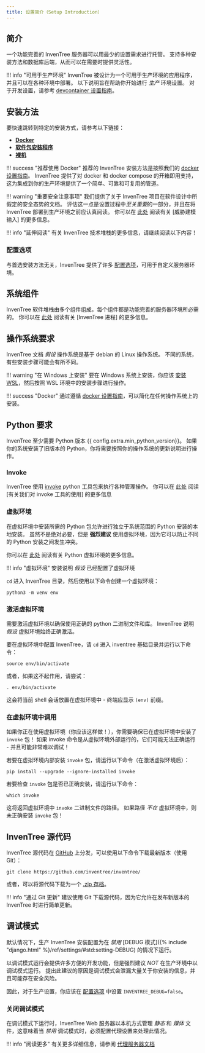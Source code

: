 ```yaml
---
title: 设置简介（Setup Introduction）
---
```


## 简介

一个功能完善的 InvenTree 服务器可以用最少的设置需求进行托管。 支持多种安装方法和数据库后端，从而可以在需要时提供灵活性。

!!! info "可用于生产环境"
	InvenTree 被设计为一个可用于生产环境的应用程序，并且可以在各种环境中部署。 以下说明旨在帮助你开始进行 *生产* 环境设置。 对于开发设置，请参考 [devcontainer 设置指南](../develop/devcontainer.md)。

## 安装方法

要快速跳转到特定的安装方式，请参考以下链接：

- [**Docker**](./docker.md)
- [**软件包安装程序**](./installer.md)
- [**裸机**](./install.md)

!!! success "推荐使用 Docker"
    推荐的 InvenTree 安装方法是按照我们的 [docker 设置指南](./docker.md)。 InvenTree 提供了对 docker 和 docker compose 的开箱即用支持，这为集成到你的生产环境提供了一个简单、可靠和可复用的管道。

!!! warning "重要安全注意事项"
    我们提供了关于 InvenTree 项目在软件设计中所假定的安全态势的文档。 评估这一点是设置过程中*至关重要*的一部分，并且在将 InvenTree 部署到生产环境之前应认真阅读。 你可以在 [此处](../concepts/threat_model.md) 阅读有关 [威胁建模输入] 的更多信息。

!!! info "延伸阅读"
    有关 InvenTree 技术堆栈的更多信息，请继续阅读以下内容！

### 配置选项

与首选安装方法无关，InvenTree 提供了许多 [配置选项](./config.md)，可用于自定义服务器环境。

## 系统组件

InvenTree 软件堆栈由多个组件组成，每个组件都是功能完善的服务器环境所必需的。 你可以在 [此处](./processes.md) 阅读有关 [InvenTree 进程] 的更多信息。

## 操作系统要求

InvenTree 文档 *假设* 操作系统是基于 debian 的 Linux 操作系统。 不同的系统，有些安装步骤可能会有所不同。

!!! warning "在 Windows 上安装"
    要在 Windows 系统上安装，你应该 [安装 WSL](https://docs.microsoft.com/en-us/windows/wsl/install-win10#manual-installation-steps)，然后按照 WSL 环境中的安装步骤进行操作。

!!! success "Docker"
    通过遵循 [docker 设置指南](./docker.md)，可以简化在任何操作系统上的安装。

## Python 要求

InvenTree 至少需要 Python 版本 {{ config.extra.min_python_version}}。 如果你的系统安装了旧版本的 Python，你将需要按照你的操作系统的更新说明进行操作。

### Invoke

InvenTree 使用 [invoke](https://www.pyinvoke.org/) python 工具包来执行各种管理操作。 你可以在 [此处](./invoke.md) 阅读 [有关我们对 invoke 工具的使用] 的更多信息

### 虚拟环境

在虚拟环境中安装所需的 Python 包允许进行独立于系统范围的 Python 安装的本地安装。 虽然不是绝对必要，但是 **强烈建议** 使用虚拟环境，因为它可以防止不同的 Python 安装之间发生冲突。

你可以在 [此处](https://docs.python.org/3/tutorial/venv.html) 阅读有关 Python 虚拟环境的更多信息。

!!! info "虚拟环境"
    安装说明 *假设* 已经配置了虚拟环境

`cd` 进入 InvenTree 目录，然后使用以下命令创建一个虚拟环境：

```
python3 -m venv env
```

### 激活虚拟环境

需要激活虚拟环境以确保使用正确的 python 二进制文件和库。 InvenTree 说明 *假设* 虚拟环境始终正确激活。

要在虚拟环境中配置 InvenTree，请 ``cd`` 进入 inventree 基础目录并运行以下命令：

```
source env/bin/activate
```

或者，如果这不起作用，请尝试：

```
. env/bin/activate
```

这会将当前 shell 会话放置在虚拟环境中 - 终端应显示 ``(env)`` 前缀。

### 在虚拟环境中调用

如果你正在使用虚拟环境（你应该这样做！），你需要确保已在虚拟环境中安装了 `invoke` 包！ 如果 invoke 命令是从虚拟环境外部运行的，它们可能无法正确运行 - 并且可能非常难以调试！

若要在虚拟环境内部安装 `invoke` 包，请运行以下命令（在激活虚拟环境后）：

```
pip install --upgrade --ignore-installed invoke
```

若要检查 `invoke` 包是否已正确安装，请运行以下命令：

```
which invoke
```

这将返回虚拟环境中 `invoke` 二进制文件的路径。 如果路径 *不在* 虚拟环境中，则未正确安装 `invoke` 包！

## InvenTree 源代码

InvenTree 源代码在 [GitHub](https://github.com/inventree/inventree/) 上分发，可以使用以下命令下载最新版本（使用 Git）：

```
git clone https://github.com/inventree/inventree/
```

或者，可以将源代码下载为一个 [.zip 存档](https://github.com/inventree/InvenTree/archive/master.zip)。

!!! info "通过 Git 更新"
    建议使用 Git 下载源代码，因为它允许在发布新版本的 InvenTree 时进行简单更新。

## 调试模式

默认情况下，生产 InvenTree 安装配置为在 *禁用* [DEBUG 模式]({% include "django.html" %}/ref/settings/#std:setting-DEBUG) 的情况下运行。

以调试模式运行会提供许多方便的开发功能，但是强烈建议 *NOT* 在生产环境中以调试模式运行。 提出此建议的原因是调试模式会泄漏大量关于你安装的信息，并且可能存在安全风险。

因此，对于生产设置，你应该在 [配置选项](./config.md) 中设置 `INVENTREE_DEBUG=false`。

### 关闭调试模式

在调试模式下运行时，InvenTree Web 服务器以本机方式管理 *静态* 和 *媒体* 文件，这意味着当 *禁用* 调试模式时，必须配置代理设置来处理此情况。

!!! info "阅读更多"
    有关更多详细信息，请参阅 [代理服务器文档](./processes.md#proxy-server)
